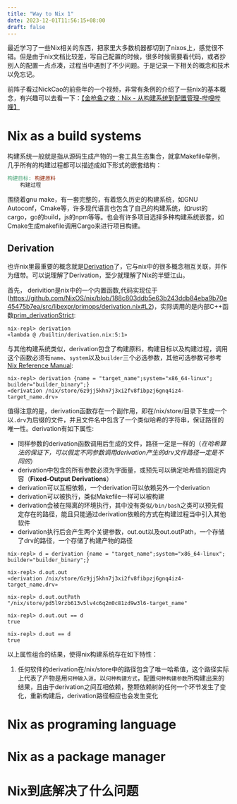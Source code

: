```yaml
---
title: "Way to Nix 1"
date: 2023-12-01T11:56:15+08:00
draft: false
---
```


最近学习了一些Nix相关的东西，把家里大多数机器都切到了nixos上，感觉很不错。但是由于nix文档比较差，写自己配置的时候，很多时候需要看代码，或者抄别人的配置一点点凑，过程当中遇到了不少问题。于是记录一下相关的概念和技术以免忘记。

前阵子看过NickCao的前些年的一个视频，非常有条例的介绍了一些nix的基本概念，有兴趣可以去看一下：[【金枪鱼之夜：Nix - 从构建系统到配置管理-哔哩哔哩】](https://b23.tv/vxaiTuS)

# Nix as a build systems
构建系统一般就是指从源码生成产物的一套工具生态集合，就拿Makefile举例，几乎所有的构建过程都可以描述成如下形式的嵌套结构：
``` Makefile
构建目标: 构建原料
    构建过程
```
围绕着gnu make，有一套完整的，有着悠久历史的构建系统，如GNU Autoconf，Cmake等，许多现代语言也包含了自己的构建系统，如rust的cargo，go的build，js的npm等等。也会有许多项目选择多种构建系统嵌套，如Cmake生成makefile调用Cargo来进行项目构建。

## Derivation
也许nix里最重要的概念就是[Derivation](https://nixos.org/manual/nix/stable/language/derivations.html)了，它与nix中的很多概念相互关联，并作为纽带。可以说理解了Derivation，至少就理解了Nix的半壁江山。

首先， derivition是nix中的一个内置函数,代码实现位于(https://github.com/NixOS/nix/blob/188c803ddb5e63b243ddb84eba9b70e45475b7ea/src/libexpr/primops/derivation.nix#L2)，实际调用的是内部C++函数[prim_derivationStrict](https://github.com/NixOS/nix/blob/188c803ddb5e63b243ddb84eba9b70e45475b7ea/src/libexpr/primops.cc#L1041):
``` repl
nix-repl> derivation
«lambda @ /builtin/derivation.nix:5:1»
```

与其他构建系统类似，derivation包含了构建原料，构建目标以及构建过程，调用这个函数必须有`name`、`system`以及`builder`三个必选参数，其他可选参数可参考[Nix Reference Manual](https://nixos.org/manual/nix/stable/language/derivations.html#optional):
```
nix-repl> derivation {name = "target_name";system="x86_64-linux"; builder="builder_binary";}
«derivation /nix/store/6z9jj5khn7j3xi2fv8fibpzj6gnq4iz4-target_name.drv»
```
值得注意的是，derivation函数存在一个副作用，即在/nix/store/目录下生成一个以`.drv`为后缀的文件，并且文件名中包含了一个类似哈希的字符串，保证路径的唯一性。derivation有如下属性:


- 同样参数的derivation函数调用后生成的文件，路径一定是一样的（*在哈希算法的保证下，可以假定不同参数调用derivation产生的drv文件路径一定是不同的*）
- derivation中包含的所有参数必须为字面量，或预先可以确定哈希值的固定内容（**Fixed-Output Derivations**）
- derivation可以互相依赖，一个derivation可以依赖另外一个derivation
- derivation可以被执行，类似Makefile一样可以被构建
- derivation会被在隔离的环境执行，其中没有类似`/bin/bash`之类可以预先假定存在的路径，能且只能通过derivation依赖的方式在构建过程当中引入其他软件
- derivation执行后会产生两个关键参数，out.out以及out.outPath，一个存储了drv的路径，一个存储了构建产物的路径

```
nix-repl> d = derivation {name = "target_name";system="x86_64-linux"; builder="builder_binary";}

nix-repl> d.out.out
«derivation /nix/store/6z9jj5khn7j3xi2fv8fibpzj6gnq4iz4-target_name.drv»

nix-repl> d.out.outPath
"/nix/store/pd5l9rzb613v5lv4c6q2m0c81zd9w3l6-target_name"

nix-repl> d.out.out == d
true

nix-repl> d.out == d
true
```

以上属性组合的结果，使得nix构建系统存在如下特性：
1. 任何软件的derivation在/nix/store中的路径包含了唯一哈希值，这个路径实际上代表了产物是用`何种输入源`，以`何种构建方式`，配置`何种构建参数`所构建出来的结果，且由于derivation之间互相依赖，整颗依赖树的任何一个环节发生了变化，重新构建后，derivation路径相应也会发生变化


# Nix as programing language
# Nix as a package manager
# Nix到底解决了什么问题




